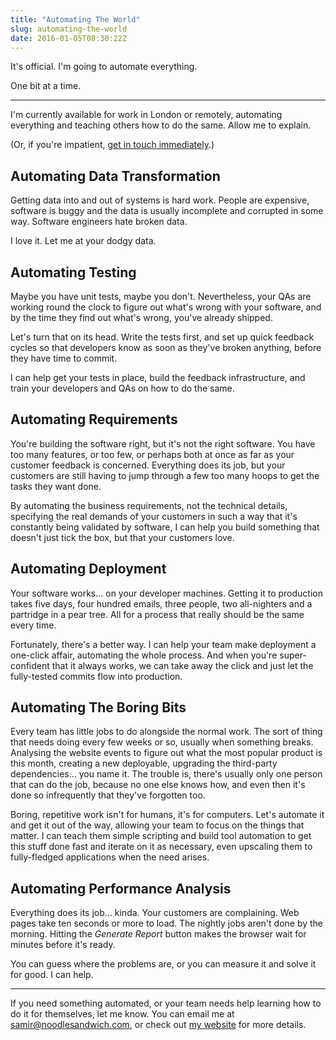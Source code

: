 ```yaml
---
title: "Automating The World"
slug: automating-the-world
date: 2016-01-05T08:30:22Z
---
```


It's official. I'm going to automate everything.

One bit at a time.

---

I'm currently available for work in London or remotely, automating everything and teaching others how to do the same. Allow me to explain.

(Or, if you're impatient, [get in touch immediately](mailto:samir@noodlesandwich.com).)

<!--more-->

## Automating Data Transformation

Getting data into and out of systems is hard work. People are expensive, software is buggy and the data is usually incomplete and corrupted in some way. Software engineers hate broken data.

I love it. Let me at your dodgy data.

## Automating Testing

Maybe you have unit tests, maybe you don't. Nevertheless, your QAs are working round the clock to figure out what's wrong with your software, and by the time they find out what's wrong, you've already shipped.

Let's turn that on its head. Write the tests first, and set up quick feedback cycles so that developers know as soon as they've broken anything, before they have time to commit.

I can help get your tests in place, build the feedback infrastructure, and train your developers and QAs on how to do the same.

## Automating Requirements

You're building the software right, but it's not the right software. You have too many features, or too few, or perhaps both at once as far as your customer feedback is concerned. Everything does its job, but your customers are still having to jump through a few too many hoops to get the tasks they want done.

By automating the business requirements, not the technical details, specifying the real demands of your customers in such a way that it's constantly being validated by software, I can help you build something that doesn't just tick the box, but that your customers love.

## Automating Deployment

Your software works… on your developer machines. Getting it to production takes five days, four hundred emails, three people, two all-nighters and a partridge in a pear tree. All for a process that really should be the same every time.

Fortunately, there's a better way. I can help your team make deployment a one-click affair, automating the whole process. And when you're super-confident that it always works, we can take away the click and just let the fully-tested commits flow into production.

## Automating The Boring Bits

Every team has little jobs to do alongside the normal work. The sort of thing that needs doing every few weeks or so, usually when something breaks. Analysing the website events to figure out what the most popular product is this month, creating a new deployable, upgrading the third-party dependencies… you name it. The trouble is, there's usually only one person that can do the job, because no one else knows how, and even then it's done so infrequently that they've forgotten too.

Boring, repetitive work isn't for humans, it's for computers. Let's automate it and get it out of the way, allowing your team to focus on the things that matter. I can teach them simple scripting and build tool automation to get this stuff done fast and iterate on it as necessary, even upscaling them to fully-fledged applications when the need arises.

## Automating Performance Analysis

Everything does its job… kinda. Your customers are complaining. Web pages take ten seconds or more to load. The nightly jobs aren't done by the morning. Hitting the *Generate Report* button makes the browser wait for minutes before it's ready.

You can guess where the problems are, or you can measure it and solve it for good. I can help.

---

If you need something automated, or your team needs help learning how to do it for themselves, let me know. You can email me at [samir@noodlesandwich.com](mailto:samir@noodlesandwich.com), or check out [my website][Noodle Sandwich] for more details.

[Noodle Sandwich]: http://noodlesandwich.com/
